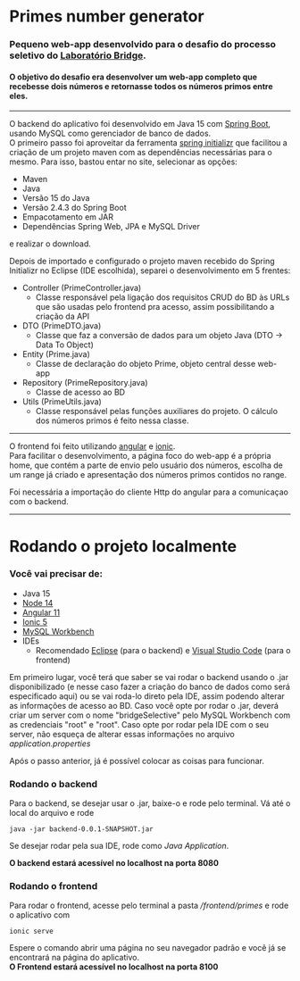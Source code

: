 # Primes number generator

### Pequeno web-app desenvolvido para o desafio do processo seletivo do [Laboratório Bridge](https://bridge.ufsc.br/).
#### O objetivo do desafio era desenvolver um web-app completo que recebesse dois números e retornasse todos os números primos entre eles.

---

O backend do aplicativo foi desenvolvido em Java 15 com [Spring Boot](https://spring.io/projects/spring-boot), usando MySQL como gerenciador de banco de dados.  
O primeiro passo foi aproveitar da ferramenta [spring initializr](https://start.spring.io/) que facilitou a criação de um projeto maven com as dependências necessárias para o mesmo. 
Para isso, bastou entar no site, selecionar as opções:
* Maven
* Java
* Versão 15 do Java
* Versão 2.4.3 do Spring Boot
* Empacotamento em JAR
* Dependências Spring Web, JPA e MySQL Driver  

e realizar o download.  

Depois de importado e configurado o projeto maven recebido do Spring Initializr no Eclipse (IDE escolhida), separei o desenvolvimento em 5 frentes:

* Controller (PrimeController.java)
  * Classe responsável pela ligação dos requisitos CRUD do BD às URLs que são usadas pelo frontend pra acesso, assim possibilitando a criação da API
* DTO (PrimeDTO.java)
  * Classe que faz a conversão de dados para um objeto Java (DTO -> Data To Object)
* Entity (Prime.java)
  * Classe de declaração do objeto Prime, objeto central desse web-app
* Repository (PrimeRepository.java)
  * Classe de acesso ao BD
* Utils (PrimeUtils.java)
  * Classe responsável pelas funções auxiliares do projeto. O cálculo dos números primos é feito nessa classe.

---

O frontend foi feito utilizando [angular](https://angular.io/) e [ionic](https://ionicframework.com/).  
Para facilitar o desenvolvimento, a página foco do web-app é a própria home, que contém a parte de envio pelo usuário dos números, escolha de um range já criado e apresentação dos números primos contidos no range.

Foi necessária a importação do cliente Http do angular para a comunicaçao com o backend.  

---

# Rodando o projeto localmente
### Você vai precisar de:
* Java 15
* [Node 14](https://nodejs.org/en/)
* [Angular 11](https://angular.io/guide/setup-local)
* [Ionic 5](https://ionicframework.com/docs/intro/cli)
* [MySQL Workbench](https://www.mysql.com/downloads/)
* IDEs
  * Recomendado [Eclipse](https://www.eclipse.org/) (para o backend) e [Visual Studio Code](https://code.visualstudio.com/) (para o frontend)
  
Em primeiro lugar, você terá que saber se vai rodar o backend usando o .jar disponibilizado (e nesse caso fazer a criação do banco de dados como será especificado aqui) ou se vai roda-lo direto pela IDE, assim podendo alterar as informações de acesso ao BD.
Caso você opte por rodar o .jar, deverá criar um server com o nome "bridgeSelective" pelo MySQL Workbench com as credenciais "root" e "root".
Caso opte por rodar pela IDE com o seu server, não esqueça de alterar essas informações no arquivo *application.properties*

Após o passo anterior, já é possível colocar as coisas para funcionar.  

### Rodando o backend
Para o backend, se desejar usar o .jar, baixe-o e rode pelo terminal. Vá até o local do arquivo e rode

```console
java -jar backend-0.0.1-SNAPSHOT.jar
```  
Se desejar rodar pela sua IDE, rode como *Java Application*.  

<b> O backend estará acessível no localhost na porta 8080 </b>

### Rodando o frontend  
Para rodar o frontend, acesse pelo terminal a pasta */frontend/primes* e rode o aplicativo com
```console
ionic serve
```  
Espere o comando abrir uma página no seu navegador padrão e você já se encontrará na página do aplicativo.  
<b> O Frontend estará acessível no localhost na porta 8100 </b>
